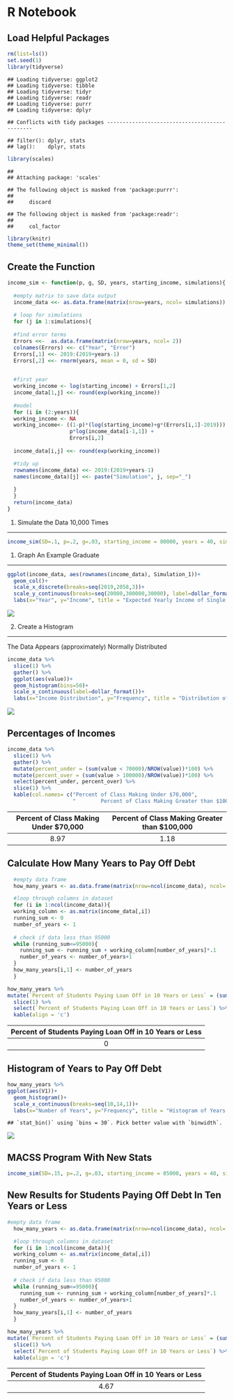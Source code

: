 R Notebook
================

Load Helpful Packages
---------------------

``` r
rm(list=ls())
set.seed(1)
library(tidyverse)
```

    ## Loading tidyverse: ggplot2
    ## Loading tidyverse: tibble
    ## Loading tidyverse: tidyr
    ## Loading tidyverse: readr
    ## Loading tidyverse: purrr
    ## Loading tidyverse: dplyr

    ## Conflicts with tidy packages ----------------------------------------------

    ## filter(): dplyr, stats
    ## lag():    dplyr, stats

``` r
library(scales)
```

    ## 
    ## Attaching package: 'scales'

    ## The following object is masked from 'package:purrr':
    ## 
    ##     discard

    ## The following object is masked from 'package:readr':
    ## 
    ##     col_factor

``` r
library(knitr)
theme_set(theme_minimal())
```

Create the Function
-------------------

``` r
income_sim <- function(p, g, SD, years, starting_income, simulations){
  
  #empty matrix to save data output
  income_data <<- as.data.frame(matrix(nrow=years, ncol= simulations))
  
  # loop for simulations
  for (j in 1:simulations){
  
  #find error terms
  Errors <<-  as.data.frame(matrix(nrow=years, ncol= 2))
  colnames(Errors) <<- c("Year", "Error")
  Errors[,1] <<- 2019:(2019+years-1)
  Errors[,2] <<- rnorm(years, mean = 0, sd = SD)

  
  #first year
  working_income <- log(starting_income) + Errors[1,2]
  income_data[1,j] <<- round(exp(working_income))
  
  #model
  for (i in (2:years)){
  working_income <- NA
  working_income<- ((1-p)*(log(starting_income)+g*(Errors[i,1]-2019))) + 
                    p*log(income_data[i-1,1]) + 
                    Errors[i,2]
  
  income_data[i,j] <<- round(exp(working_income))

  #tidy up
  rownames(income_data) <<- 2019:(2019+years-1)
  names(income_data)[j] <<- paste("Simulation", j, sep="_")
  
  }
  }
  return(income_data)
}
```

1. Simulate the Data 10,000 Times
---------------------------------

``` r
income_sim(SD=.1, p=.2, g=.03, starting_income = 80000, years = 40, simulations = 10000)
```

1. Graph An Example Graduate
----------------------------

``` r
ggplot(income_data, aes(rownames(income_data), Simulation_1))+
  geom_col()+
  scale_x_discrete(breaks=seq(2019,2058,3))+
  scale_y_continuous(breaks=seq(20000,300000,30000), label=dollar_format())+
  labs(x="Year", y="Income", title = "Expected Yearly Income of Single MACSS Graduate")
```

![](Simulation_HW_files/figure-markdown_github-ascii_identifiers/unnamed-chunk-1-1.png)

2. Create a Histogram
---------------------

The Data Appears (approximately) Normally Distributed

``` r
income_data %>%
  slice(1) %>%
  gather() %>% 
  ggplot(aes(value))+
  geom_histogram(bins=50)+ 
  scale_x_continuous(label=dollar_format())+
  labs(x="Income Distribution", y="Frequency", title = "Distribution of MACSS Graduate Incomes")
```

![](Simulation_HW_files/figure-markdown_github-ascii_identifiers/unnamed-chunk-2-1.png)

Percentages of Incomes
----------------------

``` r
income_data %>%
  slice(1) %>%
  gather() %>% 
  mutate(percent_under = (sum(value < 70000)/NROW(value))*100) %>% 
  mutate(percent_over = (sum(value > 100000)/NROW(value))*100) %>% 
  select(percent_under, percent_over) %>% 
  slice(1) %>%
  kable(col.names= c("Percent of Class Making Under $70,000", 
                     "        Percent of Class Making Greater than $100,000"), align = 'c')
```

| Percent of Class Making Under $70,000 | Percent of Class Making Greater than $100,000 |
|:-------------------------------------:|:---------------------------------------------:|
|                  8.97                 |                      1.18                     |

Calculate How Many Years to Pay Off Debt
----------------------------------------

``` r
  #empty data frame
  how_many_years <- as.data.frame(matrix(nrow=ncol(income_data), ncol= 1))

  #loop through columns in dataset
  for (i in 1:ncol(income_data)){
  working_column <- as.matrix(income_data[,i])
  running_sum <- 0
  number_of_years <- 1
  
  # check if data less than 95000
  while (running_sum<=95000){
    running_sum <- running_sum + working_column[number_of_years]*.1
    number_of_years <- number_of_years+1
  }
  how_many_years[i,1] <- number_of_years
  }

how_many_years %>%
mutate(`Percent of Students Paying Loan Off in 10 Years or Less` = (sum(V1<=10)/NROW(V1))*100) %>%
  slice(1) %>% 
  select(`Percent of Students Paying Loan Off in 10 Years or Less`) %>% 
  kable(align = 'c')
```

| Percent of Students Paying Loan Off in 10 Years or Less |
|:-------------------------------------------------------:|
|                            0                            |

Histogram of Years to Pay Off Debt
----------------------------------

``` r
how_many_years %>% 
ggplot(aes(V1))+
  geom_histogram()+
  scale_x_continuous(breaks=seq(10,14,1))+
  labs(x="Number of Years", y="Frequency", title = "Histogram of Years to Pay Off Debt")
```

    ## `stat_bin()` using `bins = 30`. Pick better value with `binwidth`.

![](Simulation_HW_files/figure-markdown_github-ascii_identifiers/View_Debt-1.png)

MACSS Program With New Stats
----------------------------

``` r
income_sim(SD=.15, p=.2, g=.03, starting_income = 85000, years = 40, simulations = 10000)
```

New Results for Students Paying Off Debt In Ten Years or Less
-------------------------------------------------------------

``` r
#empty data frame
  how_many_years <- as.data.frame(matrix(nrow=ncol(income_data), ncol= 1))

  #loop through columns in dataset
  for (i in 1:ncol(income_data)){
  working_column <- as.matrix(income_data[,i])
  running_sum <- 0
  number_of_years <- 1
  
  # check if data less than 95000
  while (running_sum<=95000){
    running_sum <- running_sum + working_column[number_of_years]*.1
    number_of_years <- number_of_years+1
  }
  how_many_years[i,1] <- number_of_years
  }

how_many_years %>%
mutate(`Percent of Students Paying Loan Off in 10 Years or Less` = (sum(V1<=10)/NROW(V1))*100) %>%
  slice(1) %>% 
  select(`Percent of Students Paying Loan Off in 10 Years or Less`) %>% 
  kable(align = 'c')
```

| Percent of Students Paying Loan Off in 10 Years or Less |
|:-------------------------------------------------------:|
|                           4.67                          |
